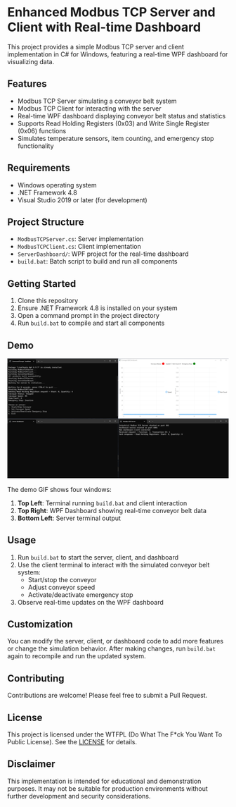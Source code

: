 # Enhanced Modbus TCP Server and Client with Real-time Dashboard

This project provides a simple Modbus TCP server and client implementation in C# for Windows, featuring a real-time WPF dashboard for visualizing data.

## Features

- Modbus TCP Server simulating a conveyor belt system
- Modbus TCP Client for interacting with the server
- Real-time WPF dashboard displaying conveyor belt status and statistics
- Supports Read Holding Registers (0x03) and Write Single Register (0x06) functions
- Simulates temperature sensors, item counting, and emergency stop functionality

## Requirements

- Windows operating system
- .NET Framework 4.8
- Visual Studio 2019 or later (for development)

## Project Structure

- `ModbusTCPServer.cs`: Server implementation
- `ModbusTCPClient.cs`: Client implementation
- `ServerDashboard/`: WPF project for the real-time dashboard
- `build.bat`: Batch script to build and run all components

## Getting Started

1. Clone this repository
2. Ensure .NET Framework 4.8 is installed on your system
3. Open a command prompt in the project directory
4. Run `build.bat` to compile and start all components

## Demo

![Modbus TCP Demo](images/demo.gif)

The demo GIF shows four windows:

1. **Top Left**: Terminal running `build.bat` and client interaction
2. **Top Right**: WPF Dashboard showing real-time conveyor belt data
3. **Bottom Left**: Server terminal output

## Usage

1. Run `build.bat` to start the server, client, and dashboard
2. Use the client terminal to interact with the simulated conveyor belt system:
   - Start/stop the conveyor
   - Adjust conveyor speed
   - Activate/deactivate emergency stop
3. Observe real-time updates on the WPF dashboard

## Customization

You can modify the server, client, or dashboard code to add more features or change the simulation behavior. After making changes, run `build.bat` again to recompile and run the updated system.

## Contributing

Contributions are welcome! Please feel free to submit a Pull Request.

## License

This project is licensed under the WTFPL (Do What The F\*ck You Want To Public License). See the [LICENSE](https://en.wikipedia.org/wiki/WTFPL) for details.

## Disclaimer

This implementation is intended for educational and demonstration purposes. It may not be suitable for production environments without further development and security considerations.

